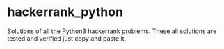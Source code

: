 # hackerrank_python
Solutions of all the Python3 hackerrank problems.
These all solutions are tested and verified just copy and paste it. 
